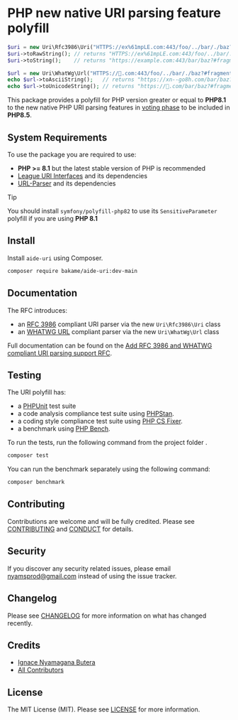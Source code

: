 # PHP new native URI parsing feature polyfill

````php
$uri = new Uri\Rfc3986\Uri("HTTPS://ex%61mpLE.com:443/foo/../bar/./baz?#fragment");
$uri->toRawString(); // returns "HTTPS://ex%61mpLE.com:443/foo/../bar/./baz?#fragment"
$uri->toString();    // returns "https://example.com:443/bar/baz?#fragment"

$url = new Uri\WhatWg\Url("HTTPS://🐘.com:443/foo/../bar/./baz?#fragment");
echo $url->toAsciiString();   // returns "https://xn--go8h.com/bar/baz?#fragment"
echo $url->toUnicodeString(); // returns "https://🐘.com/bar/baz?#fragment"
````

This package provides a polyfill for PHP version greater or equal to **PHP8.1** to the new
native PHP URI parsing features in [voting phase](https://wiki.php.net/rfc/url_parsing_api#vote) to be included in **PHP8.5**.

## System Requirements

To use the package you are required to use:

- **PHP >= 8.1** but the latest stable version of PHP is recommended
- [League URI Interfaces](https://github.com/thephpleague/uri-interfaces) and its dependencies
- [URL-Parser](https://github.com/TRowbotham/URL-Parser) and its dependencies

> [!TIP]
> You should install `symfony/polyfill-php82` to use its `SensitiveParameter` polyfill if you are using **PHP 8.1**

## Install

Install `aide-uri` using Composer.

```bash
composer require bakame/aide-uri:dev-main
```

## Documentation

The RFC introduces:

- an [RFC 3986](https://www.rfc-editor.org/rfc/rfc3986) compliant URI parser via the new `Uri\Rfc3986\Uri` class
- an [WHATWG URL](https://url.spec.whatwg.org/) compliant parser via the new `Uri\WhatWg\Url` class

Full documentation can be found on the [Add RFC 3986 and WHATWG compliant URI parsing support RFC](https://wiki.php.net/rfc/url_parsing_api).

## Testing

The URI polyfill has:

- a [PHPUnit](https://phpunit.de) test suite
- a code analysis compliance test suite using [PHPStan](https://github.com/phpstan/phpstan).
- a coding style compliance test suite using [PHP CS Fixer](http://cs.sensiolabs.org/).
- a benchmark using [PHP Bench](https://github.com/phpbench/phpbench).

To run the tests, run the following command from the project folder .

``` bash
composer test
```

You can run the benchmark separately using the following command:

``` bash
composer benchmark
```

## Contributing

Contributions are welcome and will be fully credited. Please see [CONTRIBUTING](.github/CONTRIBUTING.md) and [CONDUCT](.github/CODE_OF_CONDUCT.md) for details.

## Security

If you discover any security related issues, please email nyamsprod@gmail.com instead of using the issue tracker.

## Changelog

Please see [CHANGELOG](CHANGELOG.md) for more information on what has changed recently.

## Credits

- [Ignace Nyamagana Butera](https://github.com/nyamsprod)
- [All Contributors](https://github.com/bakame-php/aide-uri/graphs/contributors)

## License

The MIT License (MIT). Please see [LICENSE](LICENSE) for more information.
